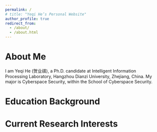```yaml
---
permalink: /
# title: "Yeqi He’s Personal Website"
author_profile: true
redirect_from: 
  - /about/
  - /about.html
---
```


About Me
======

I am Yeqi He (贺业祺), a Ph.D. candidate at Intelligent Information Processing Laboratory, Hangzhou Dianzi University, Zhejiang, China. My major is Cyberspace Security, within the School of Cyberspace Security.

Education Background
======


Current Research Interests
======
